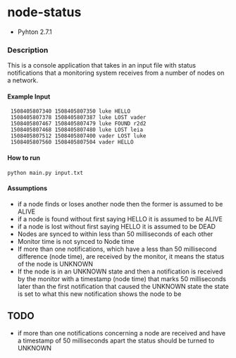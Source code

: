 # node-status

- Pyhton 2.7.1

### Description
This is a console application that takes in an input file with status notifications that a monitoring system receives from a number of nodes on a network.

#### Example Input
```
 1508405807340 1508405807350 luke HELLO
 1508405807378 1508405807387 luke LOST vader
 1508405807467 1508405807479 luke FOUND r2d2
 1508405807468 1508405807480 luke LOST leia
 1508405807512 1508405807400 vader LOST luke
 1508405807560 1508405807504 vader HELLO
```

#### How to run
```
python main.py input.txt
```

#### Assumptions
- if a node finds or loses another node then the former is assumed to be ALIVE
- if a node is found without first saying HELLO it is assumed to be ALIVE
- if a node is lost without first saying HELLO it is assumed to be DEAD
- Nodes are synced to within less than 50 milliseconds of each other
- Monitor time is not synced to Node time
- If more than one notifications, which have a less than 50 millisecond difference (node time), are received by the monitor, it means the status of the node is UNKNOWN
- If the node is in an UNKNOWN state and then a notification is received by the monitor with a timestamp (node time) that marks 50 milliseconds later than the first notification that caused the UNKNOWN state the state is set to what this new notification shows the node to be

## TODO
- if more than one notifications concerning a node are received and have a timestamp of 50 milliseconds apart the status should be turned to UNKNOWN
